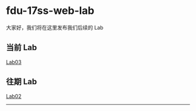 # fdu-17ss-web-lab

大家好，我们将在这里发布我们后续的 Lab

## 当前 Lab

[Lab03](/requirements/Lab03.png)

## 往期 Lab

[Lab02](./requirements/Lab02.md)

---
